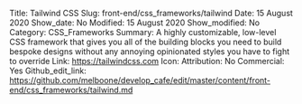 Title: Tailwind CSS
Slug: front-end/css_frameworks/tailwind
Date: 15 August 2020
Show_date: No
Modified: 15 August 2020
Show_modified: No
Category: CSS_Frameworks
Summary: A highly customizable, low-level CSS framework that gives you all of the building blocks you need to build bespoke designs without any annoying opinionated styles you have to fight to override
Link: https://tailwindcss.com
Icon:
Attribution: No
Commercial: Yes
Github_edit_link: https://github.com/melboone/develop_cafe/edit/master/content/front-end/css_frameworks/tailwind.md